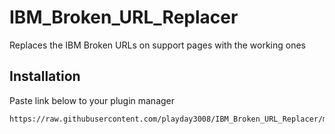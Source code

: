 # IBM_Broken_URL_Replacer

 Replaces the IBM Broken URLs on support pages with the working ones

## Installation

Paste link below to your plugin manager
```url
https://raw.githubusercontent.com/playday3008/IBM_Broken_URL_Replacer/main/IBM_Broken_URL_Replacer.js
```
